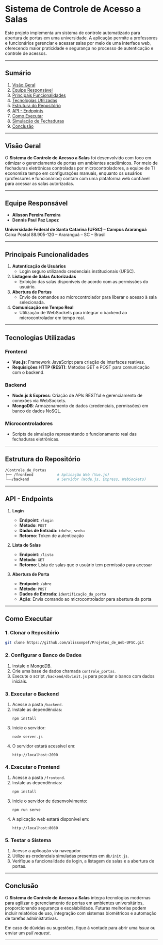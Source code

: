 # **Sistema de Controle de Acesso a Salas**

Este projeto implementa um sistema de controle automatizado para abertura de portas em uma universidade. A aplicação permite a professores e funcionários gerenciar e acessar salas por meio de uma interface web, oferecendo maior praticidade e segurança no processo de autenticação e controle de acessos.

---

## **Sumário**

1. [Visão Geral](#visão-geral)
2. [Equipe Responsável](#equipe-responsável)
3. [Principais Funcionalidades](#principais-funcionalidades)
4. [Tecnologias Utilizadas](#tecnologias-utilizadas)
5. [Estrutura do Repositório](#estrutura-do-repositório)
6. [API - Endpoints](#api---endpoints)
7. [Como Executar](#como-executar)
8. [Simulação de Fechaduras](#simulação-de-fechaduras)
9. [Conclusão](#conclusão)

---

## **Visão Geral**

O **Sistema de Controle de Acesso a Salas** foi desenvolvido com foco em otimizar o gerenciamento de portas em ambientes acadêmicos. Por meio de fechaduras eletrônicas controladas por microcontroladores, a equipe de TI economiza tempo em configurações manuais, enquanto os usuários (professores e funcionários) contam com uma plataforma web confiável para acessar as salas autorizadas.

---

## **Equipe Responsável**

- **Alisson Pereira Ferreira**  
- **Dennis Paul Paz Lopez**

**Universidade Federal de Santa Catarina (UFSC) – Campus Araranguá**  
Caixa Postal 88.905-120 – Araranguá – SC – Brasil

---

## **Principais Funcionalidades**

1. **Autenticação de Usuários**  
   - Login seguro utilizando credenciais institucionais (UFSC).
2. **Listagem de Salas Autorizadas**  
   - Exibição das salas disponíveis de acordo com as permissões do usuário.
3. **Abertura de Portas**  
   - Envio de comandos ao microcontrolador para liberar o acesso à sala selecionada.
4. **Comunicação em Tempo Real**  
   - Utilização de WebSockets para integrar o backend ao microcontrolador em tempo real.

---

## **Tecnologias Utilizadas**

### **Frontend**
- **Vue.js**: Framework JavaScript para criação de interfaces reativas.
- **Requisições HTTP (REST)**: Métodos GET e POST para comunicação com o backend.

### **Backend**
- **Node.js & Express**: Criação de APIs RESTful e gerenciamento de conexões via WebSockets.
- **MongoDB**: Armazenamento de dados (credenciais, permissões) em banco de dados NoSQL.

### **Microcontroladores**
- Scripts de simulação representando o funcionamento real das fechaduras eletrônicas.

---

## **Estrutura do Repositório**

```bash
/Controle_de_Portas
├── /frontend           # Aplicação Web (Vue.js)
└──/backend             # Servidor (Node.js, Express, WebSockets)
```

---

## **API - Endpoints**

1. **Login**  
   - **Endpoint**: `/login`  
   - **Método**: `POST`  
   - **Dados de Entrada**: `idufsc`, `senha`  
   - **Retorno**: Token de autenticação

2. **Lista de Salas**  
   - **Endpoint**: `/lista`  
   - **Método**: `GET`  
   - **Retorno**: Lista de salas que o usuário tem permissão para acessar

3. **Abertura de Porta**  
   - **Endpoint**: `/abre`  
   - **Método**: `POST`  
   - **Dados de Entrada**: `identificação_da_porta`  
   - **Ação**: Envia comando ao microcontrolador para abertura da porta

---

## **Como Executar**

### 1. Clonar o Repositório

```bash
git clone https://github.com/alissonpef/Projetos_de_Web-UFSC.git
```

### 2. Configurar o Banco de Dados

1. Instale o [MongoDB](https://www.mongodb.com/).  
2. Crie uma base de dados chamada `controle_portas`.  
3. Execute o script `/backend/db/init.js` para popular o banco com dados iniciais.

### 3. Executar o Backend

1. Acesse a pasta `/backend`.
2. Instale as dependências:
   ```bash
   npm install
   ```
3. Inicie o servidor:
   ```bash
   node server.js
   ```
4. O servidor estará acessível em:  
   ```
   http://localhost:2000
   ```

### 4. Executar o Frontend

1. Acesse a pasta `/frontend`.
2. Instale as dependências:
   ```bash
   npm install
   ```
3. Inicie o servidor de desenvolvimento:
   ```bash
   npm run serve
   ```
4. A aplicação web estará disponível em:  
   ```
   http://localhost:8080
   ```

### 5. Testar o Sistema

1. Acesse a aplicação via navegador.  
2. Utilize as credenciais simuladas presentes em `db/init.js`.  
3. Verifique a funcionalidade de login, a listagem de salas e a abertura de portas.

---

## **Conclusão**

O **Sistema de Controle de Acesso a Salas** integra tecnologias modernas para agilizar o gerenciamento de portas em ambientes universitários, proporcionando segurança e escalabilidade. Futuras melhorias podem incluir relatórios de uso, integração com sistemas biométricos e automação de tarefas administrativas.

Em caso de dúvidas ou sugestões, fique à vontade para abrir uma *issue* ou enviar um *pull request*.

---
